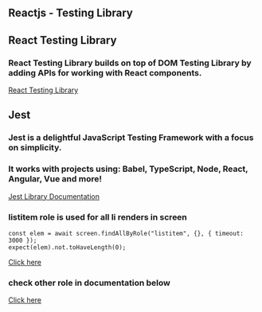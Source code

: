 ## Reactjs - Testing Library

## React Testing Library

### React Testing Library builds on top of DOM Testing Library by adding APIs for working with React components.

[React Testing Library](https://testing-library.com/docs/react-testing-library/intro/)

## Jest

### Jest is a delightful JavaScript Testing Framework with a focus on simplicity.

### It works with projects using: Babel, TypeScript, Node, React, Angular, Vue and more!

[Jest Library Documentation](https://jestjs.io/docs/getting-started)

### listitem role is used for all li renders in screen

```
const elem = await screen.findAllByRole("listitem", {}, { timeout: 3000 });
expect(elem).not.toHaveLength(0);
```

[Click here](https://www.w3.org/TR/html-aria/#index-aria-menuitem)

### check other role in documentation below

[Click here](https://www.w3.org/TR/html-aria/#docconformance)

